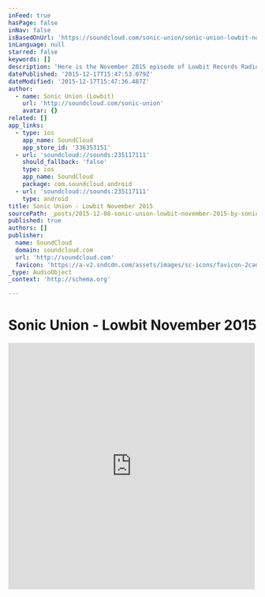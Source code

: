 ```yaml
---
inFeed: true
hasPage: false
inNav: false
isBasedOnUrl: 'https://soundcloud.com/sonic-union/sonic-union-lowbit-november-2015'
inLanguage: null
starred: false
keywords: []
description: 'Here is the November 2015 episode of Lowbit Records Radio. Enjoy! Track list: 1. Solee - Superheldm [Parquet] 2. Hernan Cattaneo & Soundexile - Into The Edge (Khen Remix) [Sudbeat] 3. Brian Cid - Oasis [Lost&Found] 4. Natural Flow - Full Motion Trip [Movement Recordings] 5.'
datePublished: '2015-12-17T15:47:53.079Z'
dateModified: '2015-12-17T15:47:36.487Z'
author:
  - name: Sonic Union (Lowbit)
    url: 'http://soundcloud.com/sonic-union'
    avatar: {}
related: []
app_links:
  - type: ios
    app_name: SoundCloud
    app_store_id: '336353151'
  - url: 'soundcloud://sounds:235117111'
    should_fallback: 'false'
    type: ios
    app_name: SoundCloud
    package: com.soundcloud.android
  - url: 'soundcloud://sounds:235117111'
    type: android
title: Sonic Union - Lowbit November 2015
sourcePath: _posts/2015-12-08-sonic-union-lowbit-november-2015-by-sonic-union-lowbit.md
published: true
authors: []
publisher:
  name: SoundCloud
  domain: soundcloud.com
  url: 'http://soundcloud.com'
  favicon: 'https://a-v2.sndcdn.com/assets/images/sc-icons/favicon-2cadd14b.ico'
_type: AudioObject
_context: 'http://schema.org'

---
```

# Sonic Union - Lowbit November 2015

<iframe src="https://cdn.embedly.com/widgets/media.html?src=https%3A%2F%2Fw.soundcloud.com%2Fplayer%2F%3Fvisual%3Dtrue%26url%3Dhttp%253A%252F%252Fapi.soundcloud.com%252Ftracks%252F235117111%26show_artwork%3Dtrue&amp;url=https%3A%2F%2Fsoundcloud.com%2Fsonic-union%2Fsonic-union-lowbit-november-2015&amp;image=http%3A%2F%2Fi1.sndcdn.com%2Fartworks-000137677571-n3rnml-t500x500.jpg&amp;key=b7d04c9b404c499eba89ee7072e1c4f7&amp;type=text%2Fhtml&amp;schema=soundcloud" width="500" height="500" scrolling="no" frameborder="0" allowfullscreen="allowfullscreen" style=""></iframe>